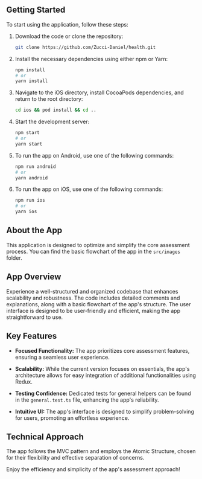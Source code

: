 ## Getting Started

To start using the application, follow these steps:

1. Download the code or clone the repository:
   
   ```bash
   git clone https://github.com/Zucci-Daniel/health.git
   ```

2. Install the necessary dependencies using either npm or Yarn:

   ```bash
   npm install
   # or
   yarn install
   ```

3. Navigate to the iOS directory, install CocoaPods dependencies, and return to the root directory:

   ```bash
   cd ios && pod install && cd ..
   ```

4. Start the development server:

   ```bash
   npm start
   # or
   yarn start
   ```

5. To run the app on Android, use one of the following commands:

   ```bash
   npm run android
   # or
   yarn android
   ```

6. To run the app on iOS, use one of the following commands:

   ```bash
   npm run ios
   # or
   yarn ios
   ```

## About the App

This application is designed to optimize and simplify the core assessment process. You can find the basic flowchart of the app in the `src/images` folder.

## App Overview

Experience a well-structured and organized codebase that enhances scalability and robustness. The code includes detailed comments and explanations, along with a basic flowchart of the app's structure. The user interface is designed to be user-friendly and efficient, making the app straightforward to use.

## Key Features

- **Focused Functionality:** The app prioritizes core assessment features, ensuring a seamless user experience.

- **Scalability:** While the current version focuses on essentials, the app's architecture allows for easy integration of additional functionalities using Redux.

- **Testing Confidence:** Dedicated tests for general helpers can be found in the `general.test.ts` file, enhancing the app's reliability.

- **Intuitive UI:** The app's interface is designed to simplify problem-solving for users, promoting an effortless experience.

## Technical Approach

The app follows the MVC pattern and employs the Atomic Structure, chosen for their flexibility and effective separation of concerns.

Enjoy the efficiency and simplicity of the app's assessment approach!
